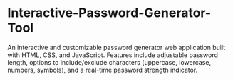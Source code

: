 # Interactive-Password-Generator-Tool
An interactive and customizable password generator web application built with HTML, CSS, and JavaScript. Features include adjustable password length, options to include/exclude characters (uppercase, lowercase, numbers, symbols), and a real-time password strength indicator.

